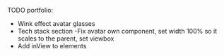 TODO portfolio:

- Wink effect avatar glasses
- Tech stack section
  -Fix avatar own component, set width 100% so it scales to the parent, set viewbox
- Add inView to elements
